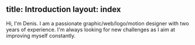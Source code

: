title: Introduction
layout: index
---

Hi, I'm Denis. I am a passionate graphic/web/logo/motion designer with two years
of experience. I'm always looking for new challenges as I aim at improving
myself constantly.
